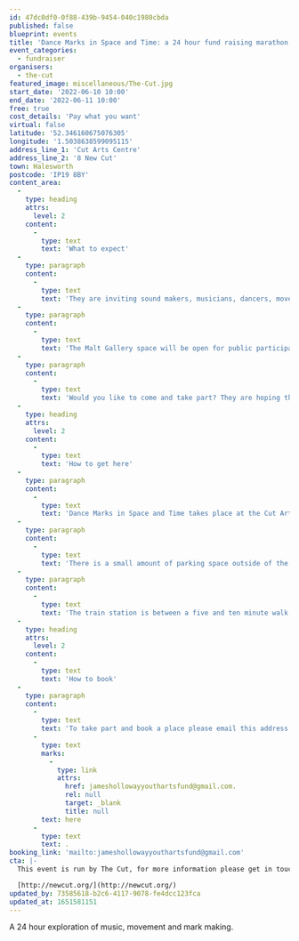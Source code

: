 ```yaml
---
id: 47dc0df0-0f88-439b-9454-040c1980cbda
published: false
blueprint: events
title: 'Dance Marks in Space and Time: a 24 hour fund raising marathon'
event_categories:
  - fundraiser
organisers:
  - the-cut
featured_image: miscellaneous/The-Cut.jpg
start_date: '2022-06-10 10:00'
end_date: '2022-06-11 10:00'
free: true
cost_details: 'Pay what you want'
virtual: false
latitude: '52.346160675076305'
longitude: '1.5038638599095115'
address_line_1: 'Cut Arts Centre'
address_line_2: '8 New Cut'
town: Halesworth
postcode: 'IP19 8BY'
content_area:
  -
    type: heading
    attrs:
      level: 2
    content:
      -
        type: text
        text: 'What to expect'
  -
    type: paragraph
    content:
      -
        type: text
        text: 'They are inviting sound makers, musicians, dancers, movers, mark makers, creatives of all ages and abilities to come along and dance in the environment that we are going to create. Help us raise funds to support talented young people across the arts who live in an isolated and rural area. '
  -
    type: paragraph
    content:
      -
        type: text
        text: 'The Malt Gallery space will be open for public participation from 10a.m. on Friday 10th June to 10.a.m on Saturday 11th June when there will be a music and dance jam to finish off the marathon.'
  -
    type: paragraph
    content:
      -
        type: text
        text: 'Would you like to come and take part? They are hoping that we can get enough creatives to fill 20minute to 1hr slots over the 24 hour period.'
  -
    type: heading
    attrs:
      level: 2
    content:
      -
        type: text
        text: 'How to get here'
  -
    type: paragraph
    content:
      -
        type: text
        text: 'Dance Marks in Space and Time takes place at the Cut Arts Centre, Halesworth,IP19 8BY.'
  -
    type: paragraph
    content:
      -
        type: text
        text: 'There is a small amount of parking space outside of the venue.'
  -
    type: paragraph
    content:
      -
        type: text
        text: 'The train station is between a five and ten minute walk from the venue.'
  -
    type: heading
    attrs:
      level: 2
    content:
      -
        type: text
        text: 'How to book'
  -
    type: paragraph
    content:
      -
        type: text
        text: 'To take part and book a place please email this address '
      -
        type: text
        marks:
          -
            type: link
            attrs:
              href: jameshollowayyouthartsfund@gmail.com.
              rel: null
              target: _blank
              title: null
        text: here
      -
        type: text
        text: .
booking_link: 'mailto:jameshollowayyouthartsfund@gmail.com'
cta: |-
  This event is run by The Cut, for more information please get in touch via:

  [http://newcut.org/](http://newcut.org/)
updated_by: 73585618-b2c6-4117-9078-fe4dcc123fca
updated_at: 1651581151
---
```

A 24 hour exploration of music, movement and mark making.